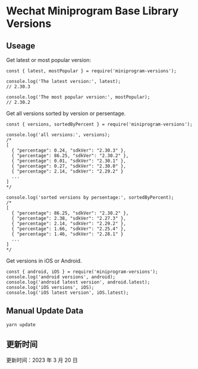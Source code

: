 
# Wechat Miniprogram Base Library Versions

## Useage

Get latest or most popular version:

```;
const { latest, mostPopular } = require('miniprogram-versions');

console.log('The latest version:', latest);
// 2.30.3

console.log('The most popular version:', mostPopular);
// 2.30.2

```

Get all versions sorted by version or persentage.

```
const { versions, sortedByPercent } = require('miniprogram-versions');

console.log('all versions:', versions);
/*
[
  { "percentage": 0.24, "sdkVer": "2.30.3" },
  { "percentage": 86.25, "sdkVer": "2.30.2" },
  { "percentage": 0.01, "sdkVer": "2.30.1" },
  { "percentage": 0.27, "sdkVer": "2.30.0" },
  { "percentage": 2.14, "sdkVer": "2.29.2" }
  ...
]
*/

console.log('sorted versions by persentage:', sortedByPercent);
/*
[
  { "percentage": 86.25, "sdkVer": "2.30.2" },
  { "percentage": 2.38, "sdkVer": "2.27.3" },
  { "percentage": 2.14, "sdkVer": "2.29.2" },
  { "percentage": 1.66, "sdkVer": "2.25.4" },
  { "percentage": 1.46, "sdkVer": "2.28.1" }
  ...
]
*/
```

Get versions in iOS or Android.

```
const { android, iOS } = require('miniprogram-versions');
console.log('android versions', android);
console.log('android latest version', android.latest);
console.log('iOS versions', iOS);
console.log('iOS latest version', iOS.latest);
```

## Manual Update Data

```
yarn update
```

## 更新时间

更新时间：2023 年 3 月 20 日
